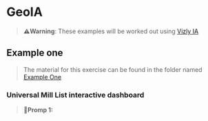 # GeoIA
> **⚠️Warning**:
> These examples will be worked out using [Vizly IA](https://vizly.fyi/app)

## Example one
> The material for this exercise can be found in the folder named [Example One](./Emaple_one)
### Universal Mill List interactive dashboard
>**🚨Promp 1:**
>

